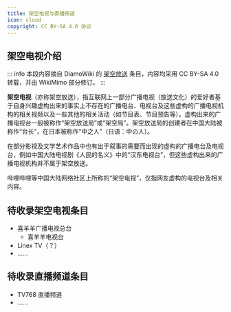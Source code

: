 ```yaml
---
title: 架空电视与直播频道
icon: cloud
copyright: CC BY-SA 4.0 协议
---
```


## 架空电视介绍

::: info
本段内容摘自 DiamoWiki 的 [架空放送](https://diamowiki.miraheze.org/wiki/架空放送) 条目，内容均采用 CC BY-SA 4.0 转载，并由 WikiMimo 部分修订。
:::

**架空电视**（亦称架空放送），指互联网上一部分广播电视（放送文化）的爱好者基于自身兴趣虚构出来的事实上不存在的广播电台、电视台及这些虚构的广播电视机构的相关视频以及一些其他的相关活动（如节目表、节目预告等）。虚构出来的广播电视台一般被称作“架空放送局”或“架空局”。架空放送局的创建者在中国大陆被称作“台长”，在日本被称作“中之人”（日语：中の人）。

在部分影视及文学艺术作品中也有出于叙事的需要而出现的虚构的广播电台及电视台，例如中国大陆电视剧《人民的名义》中的“汉东电视台”，但这些虚构出来的广播电视机构并不属于架空放送。

哔哩哔哩等中国大陆网络社区上所称的“架空电视”，仅指网友虚构的电视台及相关内容。

## 待收录架空电视条目

- 喜羊羊广播电视总台
  - 喜羊羊电视台
- Linex TV（？）
- ……

## 待收录直播频道条目

- TV768 直播频道
- ……
